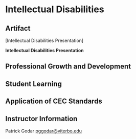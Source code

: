 # Intellectual Disabilities

## Artifact 

[Intellectual Disabilities Presentation]

**Intellectual Disabilities Presentation**


## Professional Growth and Development

## Student Learning

## Application of CEC Standards

## Instructor Information

Patrick Godar
pggodar@viterbo.edu 
